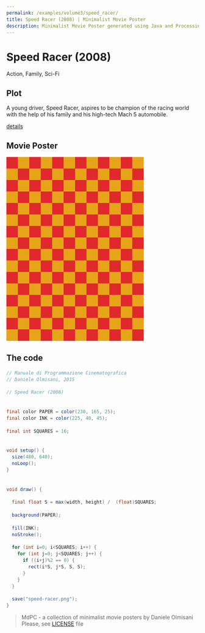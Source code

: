 ```yaml
---
permalink: /examples/volume3/speed_racer/
title: Speed Racer (2008) | Minimalist Movie Poster
description: Minimalist Movie Poster generated using Java and Processing.
---
```


# Speed Racer (2008)

Action, Family, Sci-Fi

## Plot
A young driver, Speed Racer, aspires to be champion of the racing world with the help of his family and his high-tech Mach 5 automobile.

[details](https://www.imdb.com/title/tt0811080/)

## Movie Poster
<img src="speed-racer.png"  width="360px" title="Speed Racer">


## The code
```java
// Manuale di Programmazione Cinematografica
// Daniele Olmisani, 2015

// Speed Racer (2008)


final color PAPER = color(230, 165, 25);
final color INK = color(225, 40, 45);

final int SQUARES = 16;


void setup() {
  size(480, 640);
  noLoop();
}


void draw() {
  
  final float S = max(width, height) /  (float)SQUARES;
  
  background(PAPER);
  
  fill(INK);
  noStroke();
  
  for (int i=0; i<SQUARES; i++) {
    for (int j=0; j<SQUARES; j++) {
      if ((i+j)%2 == 0) {
        rect(i*S, j*S, S, S);
      }
    }
  }
  
  save("speed-racer.png");
}

```

> MdPC - a collection of minimalist movie posters
> by Daniele Olmisani
> Please, see [LICENSE](../../../LICENSE) file
